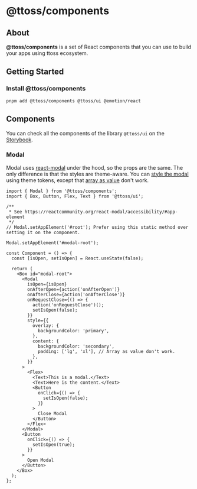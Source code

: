 # @ttoss/components

## About

<strong>@ttoss/components</strong> is a set of React components that you can use to build your apps using ttoss ecosystem.

## Getting Started

### Install @ttoss/components

```shell
pnpm add @ttoss/components @ttoss/ui @emotion/react
```

## Components

You can check all the components of the library `@ttoss/ui` on the [Storybook](https://storybook.ttoss.dev/?path=/story/components).

### Modal

Modal uses [react-modal](https://reactcommunity.org/react-modal/) under the hood, so the props are the same. The only difference is that the styles are theme-aware. You can [style the modal](https://reactcommunity.org/react-modal/styles/) using theme tokens, except that [array as value](https://theme-ui.com/sx-prop#responsive-values) don't work.

```tsx
import { Modal } from '@ttoss/components';
import { Box, Button, Flex, Text } from '@ttoss/ui';

/**
 * See https://reactcommunity.org/react-modal/accessibility/#app-element
 */
// Modal.setAppElement('#root'); Prefer using this static method over setting it on the component.

Modal.setAppElement('#modal-root');

const Component = () => {
  const [isOpen, setIsOpen] = React.useState(false);

  return (
    <Box id="modal-root">
      <Modal
        isOpen={isOpen}
        onAfterOpen={action('onAfterOpen')}
        onAfterClose={action('onAfterClose')}
        onRequestClose={() => {
          action('onRequestClose')();
          setIsOpen(false);
        }}
        style={{
          overlay: {
            backgroundColor: 'primary',
          },
          content: {
            backgroundColor: 'secondary',
            padding: ['lg', 'xl'], // Array as value don't work.
          },
        }}
      >
        <Flex>
          <Text>This is a modal.</Text>
          <Text>Here is the content.</Text>
          <Button
            onClick={() => {
              setIsOpen(false);
            }}
          >
            Close Modal
          </Button>
        </Flex>
      </Modal>
      <Button
        onClick={() => {
          setIsOpen(true);
        }}
      >
        Open Modal
      </Button>
    </Box>
  );
};
```
